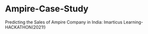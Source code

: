 # Ampire-Case-Study
 Predicting the Sales of Ampire Company in India: Imarticus Learning- HACKATHON(2021!)
